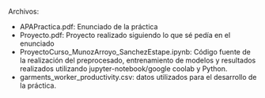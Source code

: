 Archivos:
- APAPractica.pdf: Enunciado de la práctica
- Proyecto.pdf: Proyecto realizado siguiendo lo que sé pedía en el enunciado
- ProyectoCurso_MunozArroyo_SanchezEstape.ipynb: Código fuente de la realización del preprocesado, entrenamiento de modelos y resultados realizados utilizando jupyter-notebook/google coolab y Python.
- garments_worker_productivity.csv: datos utilizados para el desarrollo de la práctica.
